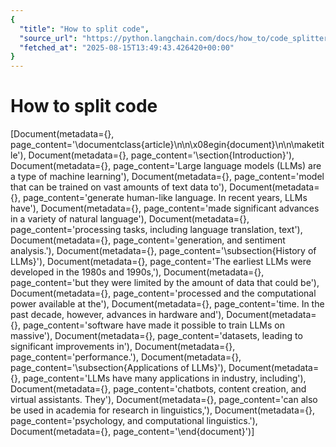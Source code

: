 ```yaml
---
{
  "title": "How to split code",
  "source_url": "https://python.langchain.com/docs/how_to/code_splitter/",
  "fetched_at": "2025-08-15T13:49:43.426420+00:00"
}
---
```


# How to split code

[Document(metadata={}, page_content='\\documentclass{article}\n\n\x08egin{document}\n\n\\maketitle'),
Document(metadata={}, page_content='\\section{Introduction}'),
Document(metadata={}, page_content='Large language models (LLMs) are a type of machine learning'),
Document(metadata={}, page_content='model that can be trained on vast amounts of text data to'),
Document(metadata={}, page_content='generate human-like language. In recent years, LLMs have'),
Document(metadata={}, page_content='made significant advances in a variety of natural language'),
Document(metadata={}, page_content='processing tasks, including language translation, text'),
Document(metadata={}, page_content='generation, and sentiment analysis.'),
Document(metadata={}, page_content='\\subsection{History of LLMs}'),
Document(metadata={}, page_content='The earliest LLMs were developed in the 1980s and 1990s,'),
Document(metadata={}, page_content='but they were limited by the amount of data that could be'),
Document(metadata={}, page_content='processed and the computational power available at the'),
Document(metadata={}, page_content='time. In the past decade, however, advances in hardware and'),
Document(metadata={}, page_content='software have made it possible to train LLMs on massive'),
Document(metadata={}, page_content='datasets, leading to significant improvements in'),
Document(metadata={}, page_content='performance.'),
Document(metadata={}, page_content='\\subsection{Applications of LLMs}'),
Document(metadata={}, page_content='LLMs have many applications in industry, including'),
Document(metadata={}, page_content='chatbots, content creation, and virtual assistants. They'),
Document(metadata={}, page_content='can also be used in academia for research in linguistics,'),
Document(metadata={}, page_content='psychology, and computational linguistics.'),
Document(metadata={}, page_content='\\end{document}')]
